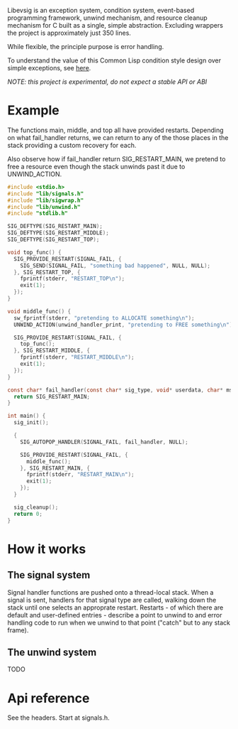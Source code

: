 Libevsig is an exception system, condition system, event-based programming framework, unwind mechanism, and resource cleanup mechanism for C built as a single, simple abstraction. Excluding wrappers the project is approximately just 350 lines.

While flexible, the principle purpose is error handling.

To understand the value of this Common Lisp condition style design over simple exceptions, see [here](https://youtu.be/4NO83wZVT0A?t=2832).

*NOTE: this project is experimental, do not expect a stable API or ABI*

# Example

The functions main, middle, and top all have provided restarts. Depending on what fail_handler
returns, we can return to any of the those places in the stack providing a custom recovery for
each.

Also observe how if fail_handler return SIG_RESTART_MAIN, we pretend to free a resource even
though the stack unwinds past it due to UNWIND_ACTION.

```C
#include <stdio.h>
#include "lib/signals.h"
#include "lib/sigwrap.h"
#include "lib/unwind.h"
#include "stdlib.h"

SIG_DEFTYPE(SIG_RESTART_MAIN);
SIG_DEFTYPE(SIG_RESTART_MIDDLE);
SIG_DEFTYPE(SIG_RESTART_TOP);

void top_func() {
  SIG_PROVIDE_RESTART(SIGNAL_FAIL, {
    SIG_SEND(SIGNAL_FAIL, "something bad happened", NULL, NULL);
  }, SIG_RESTART_TOP, {
    fprintf(stderr, "RESTART_TOP\n");
    exit(1);
  });
}

void middle_func() {
  sw_fprintf(stderr, "pretending to ALLOCATE something\n");
  UNWIND_ACTION(unwind_handler_print, "pretending to FREE something\n");

  SIG_PROVIDE_RESTART(SIGNAL_FAIL, {
    top_func();
  }, SIG_RESTART_MIDDLE, {
    fprintf(stderr, "RESTART_MIDDLE\n");
    exit(1);
  });
}

const char* fail_handler(const char* sig_type, void* userdata, char* msg, void* signal_data) {
  return SIG_RESTART_MAIN;
}

int main() {
  sig_init();

  {
    SIG_AUTOPOP_HANDLER(SIGNAL_FAIL, fail_handler, NULL);

    SIG_PROVIDE_RESTART(SIGNAL_FAIL, {
      middle_func();
    }, SIG_RESTART_MAIN, {
      fprintf(stderr, "RESTART_MAIN\n");
      exit(1);
    });
  }

  sig_cleanup();
  return 0;
}
```

# How it works

## The signal system

Signal handler functions are pushed onto a thread-local stack. When a signal is sent, handlers for that signal type are called, walking down the stack until one selects an approprate restart. Restarts - of which there are default and user-defined entries - describe a point to unwind to and error handling code to run when we unwind to that point ("catch" but to any stack frame).

## The unwind system

TODO

# Api reference

See the headers. Start at signals.h.
